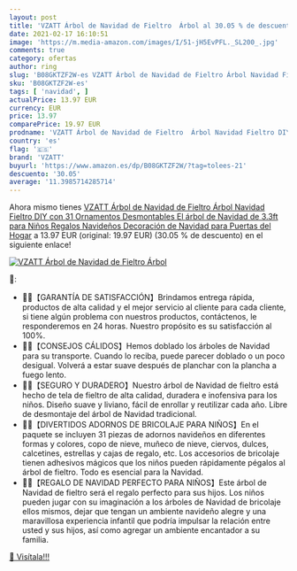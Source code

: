 ```yaml
---
layout: post
title: 'VZATT Árbol de Navidad de Fieltro  Árbol al 30.05 % de descuento'
date: 2021-02-17 16:10:51
image: 'https://m.media-amazon.com/images/I/51-jH5EvPFL._SL200_.jpg'
comments: true
category: ofertas
author: ring
slug: 'B08GKTZF2W-es VZATT Árbol de Navidad de Fieltro Árbol Navidad Fieltro...'
sku: 'B08GKTZF2W-es'
tags: [ 'navidad', ]
actualPrice: 13.97 EUR
currency: EUR
price: 13.97
comparePrice: 19.97 EUR
prodname: 'VZATT Árbol de Navidad de Fieltro  Árbol Navidad Fieltro DIY con 31 Ornamentos Desmontables El árbol de Navidad de 3.3ft para Niños Regalos Navideños  Decoración de Navidad para Puertas del Hogar'
country: 'es'
flag: '🇪🇸'
brand: 'VZATT'
buyurl: 'https://www.amazon.es/dp/B08GKTZF2W/?tag=tolees-21'
descuento: '30.05'
average: '11.3985714285714'
---
```


Ahora mismo tienes [VZATT Árbol de Navidad de Fieltro  Árbol Navidad Fieltro DIY con 31 Ornamentos Desmontables El árbol de Navidad de 3.3ft para Niños Regalos Navideños  Decoración de Navidad para Puertas del Hogar](https://www.amazon.es/dp/B08GKTZF2W/?tag=tolees-21) a 13.97 EUR (original: 19.97 EUR) (30.05 %  de descuento) en el siguiente enlace!

[![VZATT Árbol de Navidad de Fieltro  Árbol](https://m.media-amazon.com/images/I/51-jH5EvPFL._SL200_.jpg)](https://www.amazon.es/dp/B08GKTZF2W/?tag=tolees-21)

🔎:

- 🎄🎄【GARANTÍA DE SATISFACCIÓN】Brindamos entrega rápida, productos de alta calidad y el mejor servicio al cliente para cada cliente, si tiene algún problema con nuestros productos, contáctenos, le responderemos en 24 horas. Nuestro propósito es su satisfacción al 100%.
- 🎄🎄【CONSEJOS CÁLIDOS】Hemos doblado los árboles de Navidad para su transporte. Cuando lo reciba, puede parecer doblado o un poco desigual. Volverá a estar suave después de planchar con la plancha a fuego lento.
- 🎄🎄【SEGURO Y DURADERO】Nuestro árbol de Navidad de fieltro está hecho de tela de fieltro de alta calidad, duradera e inofensiva para los niños. Diseño suave y liviano, fácil de enrollar y reutilizar cada año. Libre de desmontaje del árbol de Navidad tradicional.
- 🎄🎄【DIVERTIDOS ADORNOS DE BRICOLAJE PARA NIÑOS】En el paquete se incluyen 31 piezas de adornos navideños en diferentes formas y colores, copo de nieve, muñeco de nieve, ciervos, dulces, calcetines, estrellas y cajas de regalo, etc. Los accesorios de bricolaje tienen adhesivos mágicos que los niños pueden rápidamente pégalos al árbol de fieltro. Todo es esencial para la Navidad.
- 🎄🎄【REGALO DE NAVIDAD PERFECTO PARA NIÑOS】Este árbol de Navidad de fieltro será el regalo perfecto para sus hijos. Los niños pueden jugar con su imaginación a los árboles de Navidad de bricolaje ellos mismos, dejar que tengan un ambiente navideño alegre y una maravillosa experiencia infantil que podría impulsar la relación entre usted y sus hijos, así como agregar un ambiente encantador a su familia.

[🛒 Visítala!!!](https://www.amazon.es/dp/B08GKTZF2W/?tag=tolees-21)

